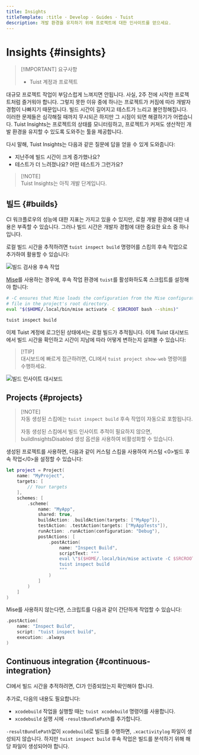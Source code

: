 ```yaml
---
title: Insights
titleTemplate: :title · Develop · Guides · Tuist
description: 개발 환경을 유지하기 위해 프로젝트에 대한 인사이트를 얻으세요.
---
```


# Insights {#insights}

> [!IMPORTANT] 요구사항
>
> - <LocalizedLink href="/server/introduction/accounts-and-projects">Tuist 계정과 프로젝트</LocalizedLink>

대규모 프로젝트 작업이 부담스럽게 느껴지면 안됩니다. 사실, 2주 전에 시작한 프로젝트처럼 즐거워야 합니다. 그렇지 못한 이유 중에 하나는 프로젝트가 커짐에 따라 개발자 경험이 나빠지기 때문입니다. 빌드 시간이 길어지고 테스트가 느리고 불안정해집니다. 이러한 문제들은 심각해질 때까지 무시되곤 하지만 그 시점이 되면 해결하기가 어렵습니다. Tuist Insights는 프로젝트의 상태를 모니터링하고, 프로젝트가 커져도 생산적인 개발 환경을 유지할 수 있도록 도와주는 툴을 제공합니다.

다시 말해, Tuist Insights는 다음과 같은 질문에 답을 얻을 수 있게 도와줍니다:

- 지난주에 빌드 시간이 크게 증가했나요?
- 테스트가 더 느려졌나요? 어떤 테스트가 그런가요?

> [!NOTE]\
> Tuist Insights는 아직 개발 단계입니다.

## 빌드 {#builds}

CI 워크플로우의 성능에 대한 지표는 가지고 있을 수 있지만, 로컬 개발 환경에 대한 내용은 부족할 수 있습니다. 그러나 빌드 시간은 개발자 경험에 대한 중요한 요소 중 하나입니다.

로컬 빌드 시간을 추적하려면 `tuist inspect build` 명령어를 스킴의 후속 작업으로 추가하여 활용할 수 있습니다:

![빌드 검사용 후속 작업](/images/guides/develop/insights/inspect-build-scheme-post-action.png)

[Mise](https://mise.jdx.dev/)를 사용하는 경우에, 후속 작업 환경에 `tuist`를 활성화하도록 스크립트를 설정해야 합니다:

```sh
# -C ensures that Mise loads the configuration from the Mise configuration
# file in the project's root directory.
eval "$($HOME/.local/bin/mise activate -C $SRCROOT bash --shims)"

tuist inspect build
```

이제 Tuist 계정에 로그인된 상태에서는 로컬 빌드가 추적됩니다. 이제 Tuist 대시보드에서 빌드 시간을 확인하고 시간이 지남에 따라 어떻게 변하는지 살펴볼 수 있습니다:

> [!TIP]\
> 대시보드에 빠르게 접근하려면, CLI에서 `tuist project show-web` 명령어를 수행하세요.

![빌드 인사이트 대시보드](/images/guides/develop/insights/builds-dashboard.png)

## Projects {#projects}

> [!NOTE]\
> 자동 생성된 스킴에는 `tuist inspect build` 후속 작업이 자동으로 포함됩니다.
>
> 자동 생성된 스킴에서 빌드 인사이트 추적이 필요하지 않으면, <LocalizedLink href="references/project-description/structs/tuist.generationoptions#buildinsightsdisabled">buildInsightsDisabled</LocalizedLink> 생성 옵션을 사용하여 비활성화할 수 있습니다.

생성된 프로젝트를 사용하면, 다음과 같이 커스텀 스킴을 사용하여 커스텀 <0>빌드 후속 작업</0>을 설정할 수 있습니다:

```swift
let project = Project(
    name: "MyProject",
    targets: [
        // Your targets
    ],
    schemes: [
        .scheme(
            name: "MyApp",
            shared: true,
            buildAction: .buildAction(targets: ["MyApp"]),
            testAction: .testAction(targets: ["MyAppTests"]),
            runAction: .runAction(configuration: "Debug"),
            postActions: [
                .postAction(
                    name: "Inspect Build",
                    scriptText: """
                    eval \"$($HOME/.local/bin/mise activate -C $SRCROOT bash --shims)\"
                    tuist inspect build
                    """
                )
            ]
        )
    ]
)
```

Mise를 사용하지 않는다면, 스크립트를 다음과 같이 간단하게 작업할 수 있습니다:

```swift
.postAction(
    name: "Inspect Build",
    script: "tuist inspect build",
    execution: .always
)
```

## Continuous integration {#continuous-integration}

CI에서 빌드 시간을 추적하려면, CI가 <LocalizedLink href="/guides/automate/continuous-integration#authentication">인증</LocalizedLink>되었는지 확인해야 합니다.

추가로, 다음의 내용도 필요합니다:

- `xcodebuild` 작업을 실행할 때는 <LocalizedLink href="/cli/xcodebuild#tuist-xcodebuild">`tuist xcodebuild`</LocalizedLink> 명령어를 사용합니다.
- `xcodebuild` 실행 시에 `-resultBundlePath`를 추가합니다.

`-resultBundlePath`없이 `xcodebuild`로 빌드를 수행하면, `.xcactivitylog` 파일이 생성되지 않습니다. 하지만 `tuist inspect build` 후속 작업은 빌드를 분석하기 위해 해당 파일이 생성되어야 합니다.
